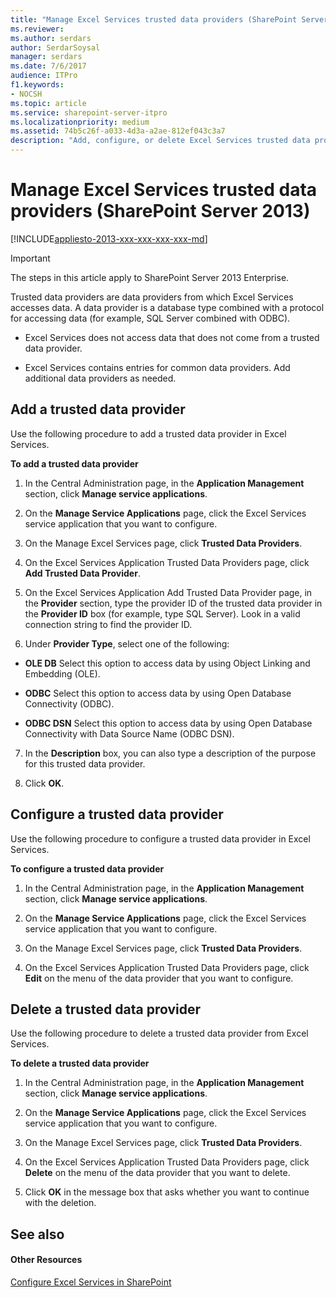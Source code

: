 ```yaml
---
title: "Manage Excel Services trusted data providers (SharePoint Server 2013)"
ms.reviewer: 
ms.author: serdars
author: SerdarSoysal
manager: serdars
ms.date: 7/6/2017
audience: ITPro
f1.keywords:
- NOCSH
ms.topic: article
ms.service: sharepoint-server-itpro
ms.localizationpriority: medium
ms.assetid: 74b5c26f-a033-4d3a-a2ae-812ef043c3a7
description: "Add, configure, or delete Excel Services trusted data providers in SharePoint Server."
---
```


# Manage Excel Services trusted data providers (SharePoint Server 2013)

[!INCLUDE[appliesto-2013-xxx-xxx-xxx-xxx-md](../includes/appliesto-2013-xxx-xxx-xxx-xxx-md.md)]
  
> [!IMPORTANT]
> The steps in this article apply to SharePoint Server 2013 Enterprise. 
  
Trusted data providers are data providers from which Excel Services accesses data. A data provider is a database type combined with a protocol for accessing data (for example, SQL Server combined with ODBC). 
  
- Excel Services does not access data that does not come from a trusted data provider.
    
- Excel Services contains entries for common data providers. Add additional data providers as needed.
    
    
## Add a trusted data provider
<a name="proc1"> </a>

Use the following procedure to add a trusted data provider in Excel Services.
  
 **To add a trusted data provider**
  
1. In the Central Administration page, in the **Application Management** section, click **Manage service applications**.
    
2. On the **Manage Service Applications** page, click the Excel Services service application that you want to configure. 
    
3. On the Manage Excel Services page, click **Trusted Data Providers**.
    
4. On the Excel Services Application Trusted Data Providers page, click **Add Trusted Data Provider**.
    
5. On the Excel Services Application Add Trusted Data Provider page, in the **Provider** section, type the provider ID of the trusted data provider in the **Provider ID** box (for example, type SQL Server). Look in a valid connection string to find the provider ID. 
    
6. Under **Provider Type**, select one of the following:
    
  - **OLE DB** Select this option to access data by using Object Linking and Embedding (OLE). 
    
  - **ODBC** Select this option to access data by using Open Database Connectivity (ODBC). 
    
  - **ODBC DSN** Select this option to access data by using Open Database Connectivity with Data Source Name (ODBC DSN). 
    
7. In the **Description** box, you can also type a description of the purpose for this trusted data provider. 
    
8. Click **OK**.
    
## Configure a trusted data provider
<a name="proc2"> </a>

Use the following procedure to configure a trusted data provider in Excel Services.
  
 **To configure a trusted data provider**
  
1. In the Central Administration page, in the **Application Management** section, click **Manage service applications**.
    
2. On the **Manage Service Applications** page, click the Excel Services service application that you want to configure. 
    
3. On the Manage Excel Services page, click **Trusted Data Providers**.
    
4. On the Excel Services Application Trusted Data Providers page, click **Edit** on the menu of the data provider that you want to configure. 
    
## Delete a trusted data provider
<a name="proc3"> </a>

Use the following procedure to delete a trusted data provider from Excel Services.
  
 **To delete a trusted data provider**
  
1. In the Central Administration page, in the **Application Management** section, click **Manage service applications**.
    
2. On the **Manage Service Applications** page, click the Excel Services service application that you want to configure. 
    
3. On the Manage Excel Services page, click **Trusted Data Providers**.
    
4. On the Excel Services Application Trusted Data Providers page, click **Delete** on the menu of the data provider that you want to delete. 
    
5. Click **OK** in the message box that asks whether you want to continue with the deletion. 
    
## See also
<a name="proc3"> </a>

#### Other Resources

[Configure Excel Services in SharePoint](./configure-excel-services.md)